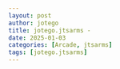 ```yaml
---
layout: post
author: jotego
title: jotego.jtsarms - 
date: 2025-01-03
categories: [Arcade, jtsarms]
tags: [jotego.jtsarms]
---
```


